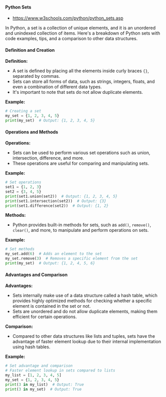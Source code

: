 
#### Python Sets
- https://www.w3schools.com/python/python_sets.asp

In Python, a set is a collection of unique elements, and it is an unordered and unindexed collection of items. Here's a breakdown of Python sets with code examples, tips, and a comparison to other data structures.

#### Definition and Creation
**Definition:** 
- A set is defined by placing all the elements inside curly braces `{}`, separated by commas.
- Sets can store all forms of data, such as strings, integers, floats, and even a combination of different data types.
- It's important to note that sets do not allow duplicate elements.

**Example:**
```python
# Creating a set
my_set = {1, 2, 3, 4, 5}
print(my_set)  # Output: {1, 2, 3, 4, 5}
```

#### Operations and Methods
**Operations:**
- Sets can be used to perform various set operations such as union, intersection, difference, and more.
- These operations are useful for comparing and manipulating sets.

**Example:**
```python
# Set operations
set1 = {1, 2, 3}
set2 = {3, 4, 5}
print(set1.union(set2))  # Output: {1, 2, 3, 4, 5}
print(set1.intersection(set2))  # Output: {3}
print(set1.difference(set2))  # Output: {1, 2}
```


**Methods:**
- Python provides built-in methods for sets, such as `add()`, `remove()`, `clear()`, and more, to manipulate and perform operations on sets.

**Example:**
```python
# Set methods
my_set.add(6)  # Adds an element to the set
my_set.remove(3)  # Removes a specific element from the set
print(my_set)  # Output: {1, 2, 4, 5, 6}
```


#### Advantages and Comparison
**Advantages:**
- Sets internally make use of a data structure called a hash table, which provides highly optimized methods for checking whether a specific element is contained in the set or not.
- Sets are unordered and do not allow duplicate elements, making them efficient for certain operations.

**Comparison:**
- Compared to other data structures like lists and tuples, sets have the advantage of faster element lookup due to their internal implementation using hash tables.

**Example:**
```python
# Set advantage and comparison
# Faster element lookup in sets compared to lists
my_list = [1, 2, 3, 4, 5]
my_set = {1, 2, 3, 4, 5}
print(3 in my_list)  # Output: True
print(3 in my_set)  # Output: True
```
